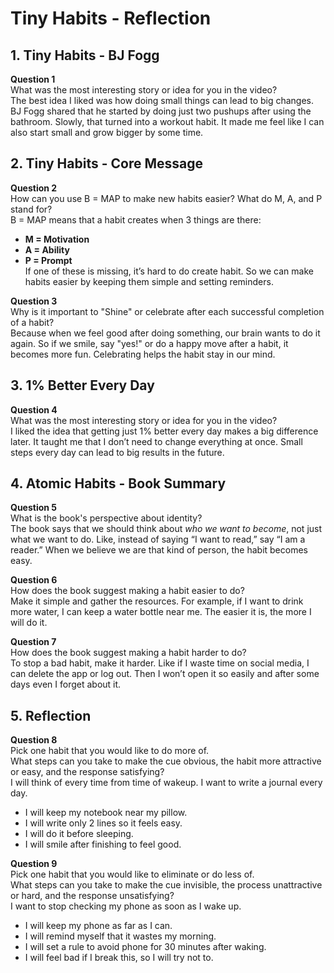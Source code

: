 # Tiny Habits - Reflection

## 1. Tiny Habits - BJ Fogg

**Question 1**  
What was the most interesting story or idea for you in the video?  
The best idea I liked was how doing small things can lead to big changes. BJ Fogg shared that he started by doing just two pushups after using the bathroom. Slowly, that turned into a workout habit. It made me feel like I can also start small and grow bigger by some time.

## 2. Tiny Habits - Core Message

**Question 2**  
How can you use B = MAP to make new habits easier? What do M, A, and P stand for?  
B = MAP means that a habit creates when 3 things are there:  
- **M = Motivation**   
- **A = Ability**  
- **P = Prompt**   
If one of these is missing, it’s hard to do create habit. So we can make habits easier by keeping them simple and setting reminders.

**Question 3**  
Why is it important to "Shine" or celebrate after each successful completion of a habit?  
Because when we feel good after doing something, our brain wants to do it again. So if we smile, say "yes!" or do a happy move after a habit, it becomes more fun. Celebrating helps the habit stay in our mind.


## 3. 1% Better Every Day

**Question 4**  
What was the most interesting story or idea for you in the video?  
I liked the idea that getting just 1% better every day makes a big difference later. It taught me that I don’t need to change everything at once. Small steps every day can lead to big results in the future.


## 4. Atomic Habits - Book Summary

**Question 5**  
What is the book's perspective about identity?  
The book says that we should think about *who we want to become*, not just what we want to do. Like, instead of saying “I want to read,” say “I am a reader.” When we believe we are that kind of person, the habit becomes easy.

**Question 6**  
How does the book suggest making a habit easier to do?  
Make it simple and gather the resources. For example, if I want to drink more water, I can keep a water bottle near me. The easier it is, the more I will do it.

**Question 7**  
How does the book suggest making a habit harder to do?  
To stop a bad habit, make it harder. Like if I waste time on social media, I can delete the app or log out. Then I won’t open it so easily and after some days even I forget about it.


## 5. Reflection

**Question 8**  
Pick one habit that you would like to do more of.  
What steps can you take to make the cue obvious, the habit more attractive or easy, and the response satisfying?  
I will think of every time from time of wakeup.
I want to write a journal every day.  
- I will keep my notebook near my pillow.  
- I will write only 2 lines so it feels easy.  
- I will do it before sleeping.  
- I will smile after finishing to feel good.

**Question 9**  
Pick one habit that you would like to eliminate or do less of.  
What steps can you take to make the cue invisible, the process unattractive or hard, and the response unsatisfying?  
I want to stop checking my phone as soon as I wake up.  
- I will keep my phone as far as I can.  
- I will remind myself that it wastes my morning.  
- I will set a rule to avoid phone for 30 minutes after waking.  
- I will feel bad if I break this, so I will try not to.
